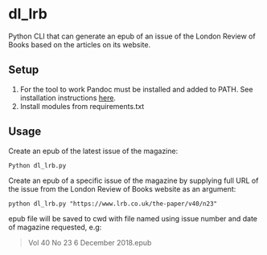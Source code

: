 # dl_lrb

Python CLI that can generate an epub of an issue of the London Review of Books based on the articles on its website.

## Setup

1. For the tool to work Pandoc must be installed and added to PATH. See installation instructions [here](https://pandoc.org/installing.html).
2. Install modules from requirements.txt

## Usage

Create an epub of the latest issue of the magazine:

```
Python dl_lrb.py
```

Create an epub of a specific issue of the magazine by supplying full URL of the issue from the London Review of Books website as an argument:

```
python dl_lrb.py "https://www.lrb.co.uk/the-paper/v40/n23"
```

epub file will be saved to cwd with file named using issue number and date of magazine requested, e.g:

> Vol 40 No 23 6 December 2018.epub
